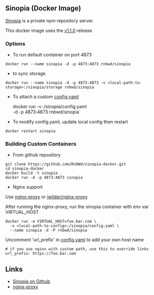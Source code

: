 ## Sinopia (Docker Image)

[Sinopia](https://github.com/rlidwka/sinopia) is a private npm repository server.

This docker image uses the [v1.1.0](https://github.com/rlidwka/sinopia/tree/v1.1.0) release

### Options

- To run default container on port 4873

`docker run --name sinopia -d -p 4873:4873 rnbwd/sinopia`

- to sync storage

`docker run --name sinopia -d -p 4873:4873 -v <local-path-to-storage>:/sinopia/storage rnbwd/sinopia`


- To attach a custom [config.yaml](https://github.com/RnbWd/sinopia-docker/blob/master/config.yaml)

    docker run -v <local-path-to-config>:/sinopia/config.yaml \
    -d -p 4873:4873 rnbwd/sinopia`

- To modify config.yaml, update local config then restart

`docker restart sinopia`

### Building Custom Containers

- From github repository

```
git clone https://github.com/RnbWd/sinopia-docker.git
cd sinopia-docker
docker build -t sinopia .
docker run -d -p 4873:4873 sinopia
```

- Nginx support

Use [nginx-proxy](https://registry.hub.docker.com/u/rnbwd/nginx/) or [jwilder/nginx-proxy](https://registry.hub.docker.com/u/jwilder/nginx-proxy/)

After running the nginx-proxy, run the sinopia container with env var VIRTUAL_HOST

```
docker run -e VIRTUAL_HOST=foo.bar.com \
  -v <local-path-to-config>:/sinopia/config.yaml \
  --name sinopia -d -P rnbwd/sinopia
```

Uncomment 'url_prefix' in [config.yaml](https://github.com/RnbWd/sinopia-docker/blob/master/config.yaml) to add your own host name

    # if you use nginx with custom path, use this to override links
    url_prefix: https://foo.bar.com


## Links

* [Sinopia on Github](https://github.com/rlidwka/sinopia)
* [nginx-proxy](https://registry.hub.docker.com/u/jwilder/nginx-proxy/)
